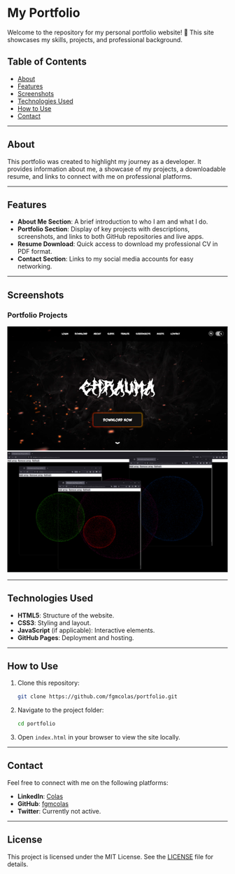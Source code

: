 # My Portfolio

Welcome to the repository for my personal portfolio website! 🚀 This site showcases my skills, projects, and professional background.

## Table of Contents

- [About](#about)
- [Features](#features)
- [Screenshots](#screenshots)
- [Technologies Used](#technologies-used)
- [How to Use](#how-to-use)
- [Contact](#contact)

---

## About

This portfolio was created to highlight my journey as a developer. It provides information about me, a showcase of my projects, a downloadable resume, and links to connect with me on professional platforms.

---

## Features

- **About Me Section**: A brief introduction to who I am and what I do.
- **Portfolio Section**: Display of key projects with descriptions, screenshots, and links to both GitHub repositories and live apps.
- **Resume Download**: Quick access to download my professional CV in PDF format.
- **Contact Section**: Links to my social media accounts for easy networking.

---

## Screenshots

### Portfolio Projects
![Portfolio Project 1 Screenshot](/assets/Chrauma.png)
![Portfolio Project 2 Screenshot](/assets/orbs.png)

---

## Technologies Used

- **HTML5**: Structure of the website.
- **CSS3**: Styling and layout.
- **JavaScript** (if applicable): Interactive elements.
- **GitHub Pages**: Deployment and hosting.

---

## How to Use

1. Clone this repository:
   ```bash
   git clone https://github.com/fgmcolas/portfolio.git
   ```
2. Navigate to the project folder:
   ```bash
   cd portfolio
   ```
3. Open `index.html` in your browser to view the site locally.

---

## Contact

Feel free to connect with me on the following platforms:

- **LinkedIn**: [Colas](https://www.linkedin.com/in/fran%C3%A7ois-colas-354b03336/)
- **GitHub**: [fgmcolas](https://github.com/fgmcolas)
- **Twitter**: Currently not active.

---

## License

This project is licensed under the MIT License. See the [LICENSE](LICENSE) file for details.
